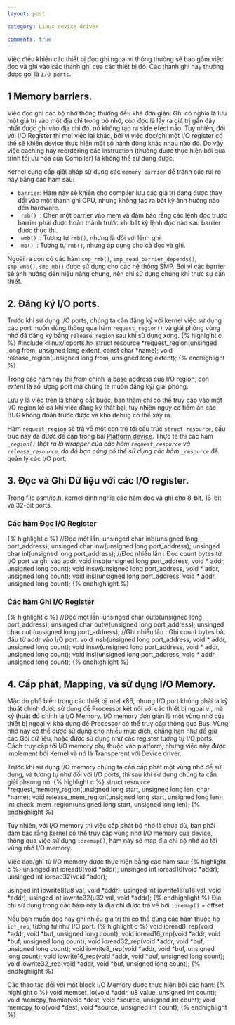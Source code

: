 ```yaml
---
layout: post

category: Linux device driver

comments: true
---
```


Việc điều khiển các thiết bị đọc ghi ngoại vi thông thường sẽ bao gồm việc đọc và ghi vào các thanh ghi của các thiết bị đó. Các thanh ghi này thường được gọi là <code>I/O ports</code>. 

## 1 Memory barriers.
Việc đọc ghi các bộ nhớ thông thường đều khá đơn giản: Ghi có nghĩa là lưu một giá trị vào một địa chỉ trong bộ nhớ, còn đọc là lấy ra giá trị gần đây nhất được ghi vào địa chỉ đó, nó không tạo ra side efect náo. Tuy nhiên, đối với I/O Register thì mọi việc lại khác, bởi vì việc đọc/ghi một I/O register có thể sẽ khiến device thực hiện một số hành động khác nhau nào đó. Do vậy việc caching hay reordering các instruction (thường được thực hiện bởi quá trình tối ưu hóa của Compiler) là không thể sử dụng được.

Kernel cung cấp giải pháp sử dụng các <code>memory barrier</code> để tránh các rủi ro này bằng các hàm sau:
- <code>barrier</code>: Hàm này sẽ khiến cho compiler lưu các giá trị đang được thay đổi vào một thanh ghi CPU, nhưng không tạo ra bất kỳ ảnh hưởng nào đến hardware.
- <code> rmb() </code>: Chèn một barrier vào mem và đảm bảo rằng các lệnh đọc trước barrier phải được hoàn thành trước khi bất kỳ lệnh đọc nào sau barrier được thực thi.
- <code> wmb() </code>: Tương tự <code>rmb()</code>, nhưng là đối với lệnh ghi
- <code> mb() </code>: Tương tự <code>rmb()</code>, nhưng áp dụng cho cả đọc và ghi.

Ngoài ra còn có các hàm <code>smp_rmb()</code>, <code>smp_read_barrier_depends()</code>, <code>smp_wmb()</code>, <code>smp_mb()</code> được sử dụng cho các hệ thống SMP.
Bởi vì các barrier sẽ ảnh hưởng đến hiệu năng chung, nên chỉ sử dụng chúng khi thực sự cần thiết.

## 2. Đăng ký I/O ports.
Trước khi sử dụng I/O ports, chúng ta cần đăng ký với kernel việc sử dụng các port muốn dùng thông qua hàm <code>request_region()</code> và giải phóng vùng nhớ đã đăng ký bằng <code>release_region</code> sau khi sử dụng xong.
{% highlgiht c %}
#include <linux/ioports.h>
struct resource *request_region(unsinged long from, unsigned long extent, const char *name);
void release_region(unsigned long from, unsigned long extent);
{% endhighlight %}

Trong các hàm này thì <i>from</i> chính là base address của I/O region, còn <i>extent</i> là số lượng port mà chúng ta muốn đăng ký/ giải phóng.

Lưu ý là việc trên là không bắt buộc, bạn thậm chí có thể truy cập vào một I/O region kể cả khi việc đăng ký thất bại, tuy nhiên nguy cơ tiềm ẩn các BUG không đoán trước được và khó debug có thể xảy ra.

Hàm <code>request_region</code> sẽ trả về một con trỏ tới cấu trúc <code>struct resource</code>, cấu trúc này đã được đề cập trong bài <a href="{{ site.url }}/linux device driver/platform-device">Platform device</a>. Thực tế thì các hàm <code>*_region()</code> thật ra là wrapper của các hàm <code>request_resource</code> và <code>release_resource</code>, do đó bạn cũng có thể sử dụng các hàm <code>*_resource</code> để quản lý các I/O port.

## 3. Đọc và Ghi Dữ liệu với các I/O register.
Trong file asm/io.h, kernel định nghĩa các hàm đọc và ghi cho 8-bit, 16-bit và 32-bit ports.
### Các hàm Đọc I/O Register
{% highlight c %}
//Đọc một lần.
unsinged char inb(unsigned long port_address);
unsinged char inw(unsigned long port_address);
unsinged char inl(unsigned long port_address);
//Đọc nhiều lần : Đọc count bytes từ I/O port và ghi vào addr.
void insb(unsigned long port_address, void * addr, unsigned long count);
void insw(unsigned long port_address, void * addr, unsigned long count);
void insl(unsigned long port_address, void * addr, unsigned long count);
{% endhighlight %}

### Các hàm Ghi I/O Register
{% highlight c %}
//Đọc một lần.
unsinged char outb(unsigned long port_address);
unsinged char outw(unsigned long port_address);
unsinged char outl(unsigned long port_address);
//Ghi nhiều lần : Ghi count bytes bắt đầu từ addr vào I/O port.
void insb(unsigned long port_address, void * addr, unsigned long count);
void insw(unsigned long port_address, void * addr, unsigned long count);
void insl(unsigned long port_address, void * addr, unsigned long count);
{% endhighlight %}

## 4. Cấp phát, Mapping, và sử dụng I/O Memory.
Mặc dù phổ biến trong các thiết bị intel x86, nhưng I/O port không phải là kỹ thuật chính được sử dụng để Processor kết nối với các thiết bị ngoại vi, mà kỹ thuật đó chính là I/O Memory. 
I/O memory đơn giản là một vùng nhớ của thiết bị ngoại vi khả dụng để Processor có thể truy cập thông qua Bus. Vùng nhớ này có thể được sử dụng cho nhiều mục đích, chẳng hạn như để giữ các Gói dữ liệu, hoặc được sử dụng như các register tương tự I/O ports. Cách truy cập tới I/O memory phụ thuộc vào platform, nhưng việc này được implement bởi Kernel và nó là Transperent với Device driver.

Trước khi sử dụng I/O memory chúng ta cần cấp phát một vùng nhớ để sử dụng, và tương tự như đối với I/O ports, thì sau khi sử dụng chúng ta cần giải phsong nó:
{% highlight c %}
struct resource *request_memory_region(unsigned long start, unsigned long len, char *name);
void release_mem_region(unsigned long start, unsigned long len);
int check_mem_region(unsigned long start, unsigned long len);
{% endhighlight %}

Tuy nhiên, với I/O memory thì việc cấp phát bộ nhớ là chưa đủ, bạn phải đảm bảo rằng kernel có thể truy cập vùng nhớ I/O memory của device, thông qua việc sử dụng <code>ioremap()</code>, hàm này sẽ map địa chỉ bộ nhớ ảo tới vùng nhớ I/O memory.

Việc đọc/ghi từ I/O memory được thực hiện bằng các hàm sau:
{% highlight c %}
unsinged int ioread8(void *addr);
unsinged int ioread16(void *addr);
unsinged int ioread32(void *addr);

usinged int iowrite8(u8 val, void *addr);
usinged int iowrite16(u16 val, void *addr);
usinged int iowrite32(u32 val, void *addr);
{% endhighlight %}
Địa chỉ sử dụng trong các hàm này là địa chỉ được trả về bởi <code>ioremap()</code> + offset 

Nếu bạn muốn đọc hay ghi nhiều giá trị thì có thể dùng các hàm thuộc họ <code>io*_rep</code>, tương tự như I/O port.
{% highlight c %}
void ioread8_rep(void *addr, void *buf, unsigned long count);
void ioread16_rep(void *addr, void *buf, unsigned long count);
void ioread32_rep(void *addr, void *buf, unsigned long count);
void iowrite8_rep(void *addr, void *buf, unsigned long count);
void iowrite16_rep(void *addr, void *buf, unsigned long count);
void iowrite32_rep(void *addr, void *buf, unsigned long count);
{% endhighlight %}

Các thao tác đối với một block I/O Memory được thực hiện bởi các hàm:
{% highlight c %}
void memset_io(void *addr, u8 value, unsigned int count);
void memcpy_fromio(void *dest, void *source, unsigned int count);
void memcpy_toio(void *dest, void *source, unsigned int count);
{% endhighlight %}
